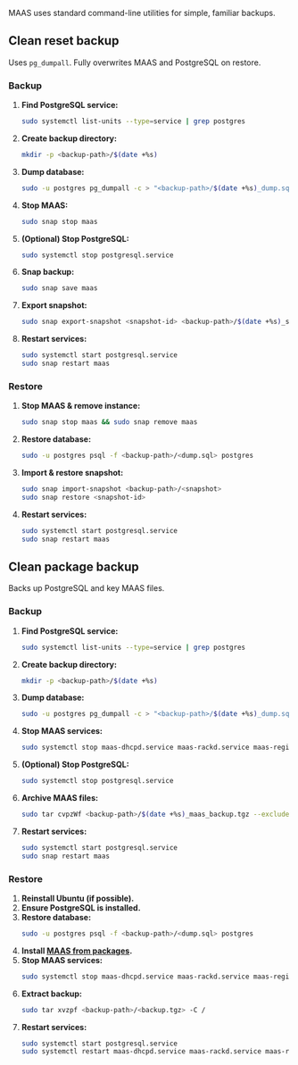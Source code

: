 MAAS uses standard command-line utilities for simple, familiar backups.

## Clean reset backup

Uses `pg_dumpall`. Fully overwrites MAAS and PostgreSQL on restore.

### Backup

1. **Find PostgreSQL service:**
   ```sh
   sudo systemctl list-units --type=service | grep postgres
   ```
2. **Create backup directory:**
   ```sh
   mkdir -p <backup-path>/$(date +%s)
   ```
3. **Dump database:**
   ```sh
   sudo -u postgres pg_dumpall -c > "<backup-path>/$(date +%s)_dump.sql"
   ```
4. **Stop MAAS:**
   ```sh
   sudo snap stop maas
   ```
5. **(Optional) Stop PostgreSQL:**
   ```sh
   sudo systemctl stop postgresql.service
   ```
6. **Snap backup:**
   ```sh
   sudo snap save maas
   ```
7. **Export snapshot:**
   ```sh
   sudo snap export-snapshot <snapshot-id> <backup-path>/$(date +%s)_snapshot
   ```
8. **Restart services:**
   ```sh
   sudo systemctl start postgresql.service
   sudo snap restart maas
   ```

### Restore

1. **Stop MAAS & remove instance:**
   ```sh
   sudo snap stop maas && sudo snap remove maas
   ```
2. **Restore database:**
   ```sh
   sudo -u postgres psql -f <backup-path>/<dump.sql> postgres
   ```
3. **Import & restore snapshot:**
   ```sh
   sudo snap import-snapshot <backup-path>/<snapshot>
   sudo snap restore <snapshot-id>
   ```
4. **Restart services:**
   ```sh
   sudo systemctl start postgresql.service
   sudo snap restart maas
   ```

## Clean package backup

Backs up PostgreSQL and key MAAS files.

### Backup

1. **Find PostgreSQL service:**
   ```sh
   sudo systemctl list-units --type=service | grep postgres
   ```
2. **Create backup directory:**
   ```sh
   mkdir -p <backup-path>/$(date +%s)
   ```
3. **Dump database:**
   ```sh
   sudo -u postgres pg_dumpall -c > "<backup-path>/$(date +%s)_dump.sql"
   ```
4. **Stop MAAS services:**
   ```sh
   sudo systemctl stop maas-dhcpd.service maas-rackd.service maas-regiond.service
   ```
5. **(Optional) Stop PostgreSQL:**
   ```sh
   sudo systemctl stop postgresql.service
   ```
6. **Archive MAAS files:**
   ```sh
   sudo tar cvpzWf <backup-path>/$(date +%s)_maas_backup.tgz --exclude=/var/lib/maas/boot-resources /etc/maas /var/lib/maas
   ```
7. **Restart services:**
   ```sh
   sudo systemctl start postgresql.service
   sudo snap restart maas
   ```

### Restore

1. **Reinstall Ubuntu (if possible).**
2. **Ensure PostgreSQL is installed.**
3. **Restore database:**
   ```sh
   sudo -u postgres psql -f <backup-path>/<dump.sql> postgres
   ```
4. **Install [MAAS from packages](https://maas.io/docs/how-to-install-maas#p-9034-install-maas-snap-or-packages).**
5. **Stop MAAS services:**
   ```sh
   sudo systemctl stop maas-dhcpd.service maas-rackd.service maas-regiond.service
   ```
6. **Extract backup:**
   ```sh
   sudo tar xvzpf <backup-path>/<backup.tgz> -C /
   ```
7. **Restart services:**
   ```sh
   sudo systemctl start postgresql.service
   sudo systemctl restart maas-dhcpd.service maas-rackd.service maas-regiond.service
   ```
